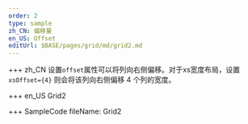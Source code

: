 ```yaml
--- 
order: 2
type: sample
zh_CN: 偏移量
en_US: Offset
editUrl: $BASE/pages/grid/md/grid2.md
---
```


+++ zh_CN
 设置<Code>offset</Code>属性可以将列向右侧偏移。对于xs宽度布局，设置<Code>xsOffset={4}</Code> 则会将该列向右侧偏移 4 个列的宽度。

+++ en_US
Grid2

+++ SampleCode
fileName: Grid2
